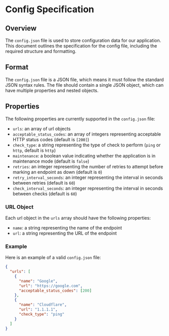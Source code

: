# Config Specification

## Overview

The `config.json` file is used to store configuration data for our application. This document outlines the specification for the config file, including the required structure and formatting.

## Format

The `config.json` file is a JSON file, which means it must follow the standard JSON syntax rules. The file should contain a single JSON object, which can have multiple properties and nested objects.

## Properties

The following properties are currently supported in the `config.json` file:

- `urls`: an array of url objects
- `acceptable_status_codes`: an array of integers representing acceptable HTTP status codes (default is `[200]`)
- `check_type`: a string representing the type of check to perform (`ping` or `http`, default is `http`)
- `maintenance`: a boolean value indicating whether the application is in maintenance mode (default is `false`)
- `retries`: an integer representing the number of retries to attempt before marking an endpoint as down (default is `0`)
- `retry_interval_seconds`: an integer representing the interval in seconds between retries (default is `60`)
- `check_interval_seconds`: an integer representing the interval in seconds between checks (default is `60`)

### URL Object

Each url object in the `urls` array should have the following properties:

- `name`: a string representing the name of the endpoint
- `url`: a string representing the URL of the endpoint

### Example

Here is an example of a valid `config.json` file:

```json
{
  "urls": [
    {
      "name": "Google",
      "url": "https://google.com",
      "acceptable_status_codes": [200]
    },
    {
      "name": "Cloudflare",
      "url": "1.1.1.1",
      "check_type": "ping"
    }
  ]
}
```
